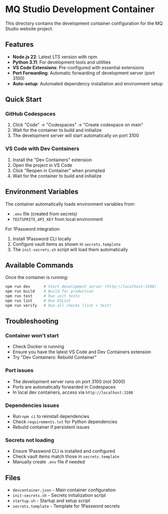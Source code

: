 # MQ Studio Development Container

This directory contains the development container configuration for the MQ Studio website project.

## Features

- **Node.js 22**: Latest LTS version with npm
- **Python 3.11**: For development tools and utilities
- **VS Code Extensions**: Pre-configured with essential extensions
- **Port Forwarding**: Automatic forwarding of development server (port 3100)
- **Auto-setup**: Automated dependency installation and environment setup

## Quick Start

### GitHub Codespaces
1. Click "Code" → "Codespaces" → "Create codespace on main"
2. Wait for the container to build and initialize
3. The development server will start automatically on port 3100

### VS Code with Dev Containers
1. Install the "Dev Containers" extension
2. Open the project in VS Code
3. Click "Reopen in Container" when prompted
4. Wait for the container to build and initialize

## Environment Variables

The container automatically loads environment variables from:
- `.env` file (created from secrets)
- `TESTSPRITE_API_KEY` from local environment

For 1Password integration:
1. Install 1Password CLI locally
2. Configure vault items as shown in `secrets.template`
3. The `init-secrets.sh` script will load them automatically

## Available Commands

Once the container is running:

```bash
npm run dev      # Start development server (http://localhost:3100)
npm run build    # Build for production
npm run test     # Run unit tests
npm run lint     # Run ESLint
npm run verify   # Run all checks (lint + test)
```

## Troubleshooting

### Container won't start
- Check Docker is running
- Ensure you have the latest VS Code and Dev Containers extension
- Try "Dev Containers: Rebuild Container"

### Port issues
- The development server runs on port 3100 (not 3000)
- Ports are automatically forwarded in Codespaces
- In local dev containers, access via `http://localhost:3100`

### Dependencies issues
- Run `npm ci` to reinstall dependencies
- Check `requirements.txt` for Python dependencies
- Rebuild container if persistent issues

### Secrets not loading
- Ensure 1Password CLI is installed and configured
- Check vault items match those in `secrets.template`
- Manually create `.env` file if needed

## Files

- `devcontainer.json` - Main container configuration
- `init-secrets.sh` - Secrets initialization script
- `startup.sh` - Startup and setup script
- `secrets.template` - Template for 1Password secrets